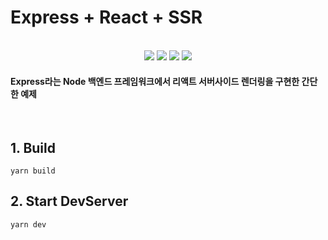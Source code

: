 # Express + React + SSR

<br>

<div align="center">
	<img src="https://img.shields.io/badge/Node.js-339933?style=flat&logo=Node.js&logoColor=white" />
  <img src="https://img.shields.io/badge/Express-000000?style=flat&logo=Express&logoColor=white" />
  <img src="https://img.shields.io/badge/React-61DAFB?style=flat&logo=React&logoColor=white" />
  <img src="https://img.shields.io/badge/TypeScript-3178C6?style=flat&logo=TypeScript&logoColor=white" />
</div>

#### Express라는 Node 백엔드 프레임워크에서 리액트 서버사이드 렌더링을 구현한 간단한 예제

<br>

## 1. Build

```
yarn build
```

## 2. Start DevServer

```
yarn dev
```
